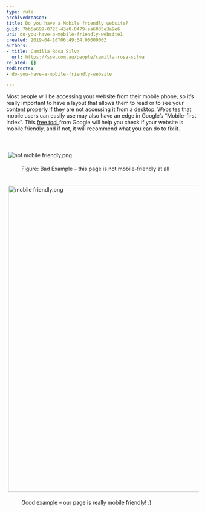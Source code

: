 ```yaml
---
type: rule
archivedreason: 
title: Do you have a Mobile friendly website?
guid: 7bb5a699-0723-43e0-8479-ea6035e3a9e6
uri: do-you-have-a-mobile-friendly-website1
created: 2019-04-16T06:49:54.0000000Z
authors:
- title: Camilla Rosa Silva
  url: https://ssw.com.au/people/camilla-rosa-silva
related: []
redirects:
- do-you-have-a-mobile-friendly-website

---
```



Most people will be accessing your website from their mobile phone, so it’s really important to have a layout that allows them to read or to see your content properly if they are not accessing it from a desktop. Websites that mobile users can easily use may also have an edge in Google’s “Mobile-first Index”. This <a href="https&#58;//search.google.com/test/mobile-friendly">free tool </a>from Google will help you check if your website is mobile friendly, and if not, it will recommend what you can do to fix it.<br>
<br><excerpt class='endintro'></excerpt><br>
<dl class="ssw15-rteElement-ImageArea">​​​<img src="/SiteAssets/do-you-have-a-mobile-friendly-website-1/not%20mobile%20friendly.png" alt="not mobile friendly.png" style="margin&#58;5px;" /></dl><dd class="ssw15-rteElement-FigureBad">​Figure&#58; ​​Bad Example – this page is not mobile-friendly at all</dd><dl class="ssw15-rteElement-ImageArea"><br><img src="/SiteAssets/do-you-have-a-mobile-friendly-website-1/mobile%20friendly.png" alt="mobile friendly.png" style="margin&#58;5px;width&#58;808px;" /></dl><dd class="ssw15-rteElement-FigureGood">Good example – our page is really mobile friendly! &#58;)​<br></dd>


